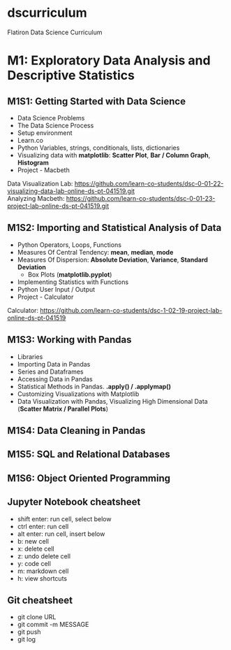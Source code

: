 # dscurriculum
Flatiron Data Science Curriculum

# M1: Exploratory Data Analysis and Descriptive Statistics
## M1S1: Getting Started with Data Science
- Data Science Problems
- The Data Science Process
- Setup environment
- Learn.co
- Python Variables, strings, conditionals, lists, dictionaries
- Visualizing data with **matplotlib**: **Scatter Plot**, **Bar / Column Graph**, **Histogram**
- Project - Macbeth


Data Visualization Lab: https://github.com/learn-co-students/dsc-0-01-22-visualizing-data-lab-online-ds-pt-041519.git  
Analyzing Macbeth: https://github.com/learn-co-students/dsc-0-01-23-project-lab-online-ds-pt-041519.git


## M1S2: Importing and Statistical Analysis of Data
- Python Operators, Loops, Functions
- Measures Of Central Tendency: **mean**, **median**, **mode**
- Measures Of Dispersion: **Absolute Deviation**, **Variance**, **Standard Deviation**
  - Box Plots (**matplotlib.pyplot**)
- Implementing Statistics with Functions
- Python User Input / Output
- Project - Calculator


Calculator: https://github.com/learn-co-students/dsc-1-02-19-project-lab-online-ds-pt-041519


## M1S3: Working with Pandas
- Libraries
- Importing Data in Pandas
- Series and Dataframes
- Accessing Data in Pandas
- Statistical Methods in Pandas. **.apply() / .applymap()**
- Customizing Visualizations with Matplotlib
- Data Visualization with Pandas, Visualizing High Dimensional Data (**Scatter Matrix / Parallel Plots**)


## M1S4: Data Cleaning in Pandas



## M1S5: SQL and Relational Databases



## M1S6: Object Oriented Programming



## Jupyter Notebook cheatsheet
- shift enter: run cell, select below
- ctrl enter: run cell
- alt enter: run cell, insert below
- b: new cell
- x: delete cell
- z: undo delete cell
- y: code cell
- m: markdown cell
- h: view shortcuts


## Git cheatsheet
- git clone URL
- git commit -m MESSAGE
- git push
- git log